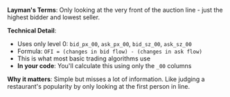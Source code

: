 **Layman's Terms**: Only looking at the very front of the auction line - just the highest bidder and lowest seller.

**Technical Detail**:
- Uses only level 0: `bid_px_00`, `ask_px_00`, `bid_sz_00`, `ask_sz_00`
- Formula: `OFI = (changes in bid flow) - (changes in ask flow)`
- This is what most basic trading algorithms use
- **In your code**: You'll calculate this using only the `_00` columns

**Why it matters**: Simple but misses a lot of information. Like judging a restaurant's popularity by only looking at the first person in line.